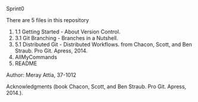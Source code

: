 Sprint0

There are 5 files in this repository
1) 1.1 Getting Started - About Version Control.
2) 3.1 Git Branching - Branches in a Nutshell.
3) 5.1 Distributed Git - Distributed Workflows.
from Chacon, Scott, and Ben Straub. Pro Git. Apress, 2014.
4) AllMyCommands
5) README

Author: Meray Attia, 37-1012

Acknowledgments (book Chacon, Scott, and Ben Straub. Pro Git. Apress,
2014.).
  